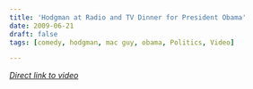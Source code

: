 ```yaml
---
title: 'Hodgman at Radio and TV Dinner for President Obama'
date: 2009-06-21
draft: false
tags: [comedy, hodgman, mac guy, obama, Politics, Video]

---
```


 _[Direct link to video](http://www.youtube.com/watch?v=yW7OPByRGDY&feature=player_embedded)_